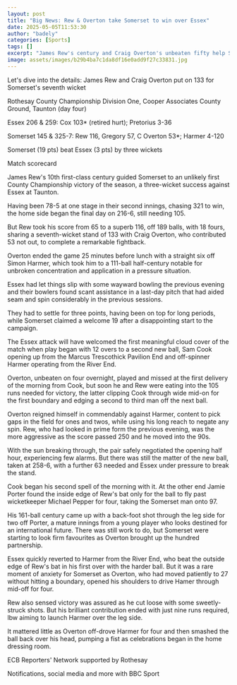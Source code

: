 ```yaml
---
layout: post
title: "Big News: Rew & Overton take Somerset to win over Essex"
date: 2025-05-05T11:53:30
author: "badely"
categories: [Sports]
tags: []
excerpt: "James Rew's century and Craig Overton's unbeaten fifty help Somerset to a three-wicket win over Essex in the County Championship."
image: assets/images/b29b4ba7c1da8df16e0add9f27c33831.jpg
---
```


Let's dive into the details: James Rew and Craig Overton put on 133 for Somerset's seventh wicket

Rothesay County Championship Division One, Cooper Associates County Ground, Taunton (day four)

Essex 206 & 259: Cox 103* (retired hurt); Pretorius 3-36

Somerset 145 & 325-7: Rew 116, Gregory 57, C Overton 53*; Harmer 4-120

Somerset (19 pts) beat Essex (3 pts) by three wickets

Match scorecard

James Rew's 10th first-class century guided Somerset to an unlikely first County Championship victory of the season, a three-wicket success against Essex at Taunton.

Having been 78-5 at one stage in their second innings, chasing 321 to win, the home side began the final day on 216-6, still needing 105. 

But Rew took his score from 65 to a superb 116, off 189 balls, with 18 fours, sharing a seventh-wicket stand of 133 with Craig Overton, who contributed 53 not out, to complete a remarkable fightback.

Overton ended the game 25 minutes before lunch with a straight six off Simon Harmer, which took him to a 111-ball half-century notable for unbroken concentration and application in a pressure situation.

Essex had let things slip with some wayward bowling the previous evening and their bowlers found scant assistance in a last-day pitch that had aided seam and spin considerably in the previous sessions.

They had to settle for three points, having been on top for long periods, while Somerset claimed a welcome 19 after a disappointing start to the campaign.

The Essex attack will have welcomed the first meaningful cloud cover of the match when play began with 12 overs to a second new ball, Sam Cook opening up from the Marcus Trescothick Pavilion End and off-spinner Harmer operating from the River End.

Overton, unbeaten on four overnight, played and missed at the first delivery of the morning from Cook, but soon he and Rew were eating into the 105 runs needed for victory, the latter clipping Cook through wide mid-on for the first boundary and edging a second to third man off the next ball.

Overton reigned himself in commendably against Harmer, content to pick gaps in the field for ones and twos, while using his long reach to negate any spin. Rew, who had looked in prime form the previous evening, was the more aggressive as the score passed 250 and he moved into the 90s.

With the sun breaking through, the pair safely negotiated the opening half hour, experiencing few alarms. But there was still the matter of the new ball, taken at 258-6, with a further 63 needed and Essex under pressure to break the stand.

Cook began his second spell of the morning with it. At the other end Jamie Porter found the inside edge of Rew's bat only for the ball to fly past wicketkeeper Michael Pepper for four, taking the Somerset man onto 97.

His 161-ball century came up with a back-foot shot through the leg side for two off Porter, a mature innings from a young player who looks destined for an international future. There was still work to do, but Somerset were starting to look firm favourites as Overton brought up the hundred partnership.

Essex quickly reverted to Harmer from the River End, who beat the outside edge of Rew's bat in his first over with the harder ball. But it was a rare moment of anxiety for Somerset as Overton, who had moved patiently to 27 without hitting a boundary, opened his shoulders to drive Hamer through mid-off for four.

Rew also sensed victory was assured as he cut loose with some sweetly-struck shots. But his brilliant contribution ended with just nine runs required, lbw aiming to launch Harmer over the leg side.

It mattered little as Overton off-drove Harmer for four and then smashed the ball back over his head, pumping a fist as celebrations began in the home dressing room.

ECB Reporters' Network supported by Rothesay

Notifications, social media and more with BBC Sport

